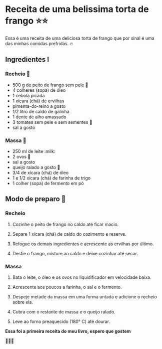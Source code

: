 # Receita de uma belissima torta de frango :star::star:

Essa é uma receita de uma deliciosa torta de frango que por sinal é uma das minhas comidas prefridas. :fire:

## Ingredientes :grey_exclamation:

### Recheio :speech_balloon:

* 500 g de peito de frango sem pele :chicken:
* 4 colheres (sopa) de óleo 
* 1 cebola picada 
* 1 xícara (chá) de ervilhas 
* pimenta-do-reino a gosto 
* 1/2 litro de caldo de galinha
* 1 dente de alho amassado
* 3 tomates sem pele e sem sementes :tomato:
* sal a gosto 

### Massa 🥧

* 250 ml de leite :milk:
* 2 ovos :egg:
* sal a gosto
* queijo ralado a gosto :cheese:
* 3/4 de xícara (chá) de óleo 
* 1 e 1/2 xícara (chá) de farinha de trigo
* 1 colher (sopa) de fermento em pó

## Modo de preparo :pencil:

### Recheio 

1. Cozinhe o peito de frango no caldo até ficar macio.

1. Separe 1 xícara (chá) de caldo do cozimento e reserve.

1. Refogue os demais ingredientes e acrescente as ervilhas por último.

1. Desfie o frango, misture ao caldo e deixe cozinhar até secar.

### Massa

1. Bata o leite, o óleo e os ovos no liquidificador em velocidade baixa.

1. Acrescente aos poucos a farinha, o sal e o fermento.

1. Despeje metade da massa em uma forma untada e adicione o recheio sobre ela.

1. Cubra com o restante de massa e o queijo ralado.

1. Leve ao forno preaquecido (180° C) até dourar.


**Essa foi a primeira receita do meu livro, espero que gostem**

:clap::sunglasses::clap:
